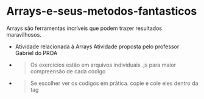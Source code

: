 # Arrays-e-seus-metodos-fantasticos
Arrays são ferramentas incríveis que podem trazer resultados maravilhosos.

- Atividade relacionada á Arrays <JAVASCRIPT>
Atividade proposta pelo professor Gabriel do PROA

- > Os exercicios estão em arquivos individuais .js para maior compreensão de cada codigo 
- > Se escolher ver os codigos em prática. copie e cole eles dentro da tag <script> localizada no Index.html


TECNOLOGIAS E LINGUAGENS UTILIZADAS:

 <img align="center" alt="Js" height="30" width="40" src="https://raw.githubusercontent.com/devicons/devicon/master/icons/javascript/javascript-plain.svg"> JAVASCRPIT
 <br><br>
 <img align="center" alt="Isa-HTML" height="30" width="40" src="https://cdn.jsdelivr.net/gh/devicons/devicon/icons/html5/html5-original.svg"/> HTML
 <br><br>
 <img align="center" alt="Isa-VSCode" height="30" width="40" src="https://img.icons8.com/color/96/000000/visual-studio-code-2019.png"/> VSCode

E MUITA lógica
